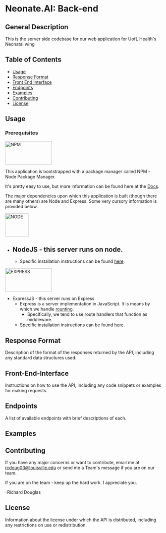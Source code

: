 # Neonate.AI: Back-end
## General Description
This is the server side codebase for our web application for UofL Health's Neonatal wing
## Table of Contents

- [Usage](#usage)
- [Response Format](#response-format)
- [Front End Interface](#front-end-interface)
- [Endpoints](#endpoints)
- [Examples](#examples)
- [Contributing](#contributing)
- [License](#license)

## Usage

### Prerequisites

<a href="https://www.npmjs.com/">
  <img src="https://www.iteachrecruiters.com/img/blog/logo/npm-logo.svg.png" alt="NPM" width="150" height="75">
</a>

This application is bootstrapped with a package manager called NPM - Node Package Manager.

It's pretty easy to use, but more information can be found here at the [Docs](https://docs.npmjs.com/).

The major dependencies upon which this application is built (though there are many others) are Node and Express. Some very cursory information is provided below. 


<a href="https://nodejs.org/about">
  <img src="https://chris-noring.gallerycdn.vsassets.io/extensions/chris-noring/node-snippets/1.3.3/1636325666317/Microsoft.VisualStudio.Services.Icons.Default" alt="NODE" width="75" height="75">
</a>

- NodeJS - this server runs on node.
  - 
  - Specific installation instructions can be found [here](https://nodejs.org/en/download/package-manager).

<a href="https://expressjs.com/">
  <img src="https://miro.medium.com/v2/resize:fit:1400/1*XP-mZOrIqX7OsFInN2ngRQ.png" alt="EXPRESS" width="150" height="75">
</a>

- ExpressJS - this server runs on Express.
  - Express is a server implementation in JavaScript. It is means by which we handle [rounting](https://expressjs.com/en/guide/routing.html).
    - Specifically, we tend to use route handlers that function as middleware. 
  - Specific installation instructions can be found [here](https://expressjs.com/en/starter/installing.html).


## Response Format

Description of the format of the responses returned by the API, including any standard data structures used.

## Front-End-Interface

Instructions on how to use the API, including any code snippets or examples for making requests.

## Endpoints

A list of available endpoints with brief descriptions of each.

## Examples



## Contributing

If you have any major concerns or want to contribute, email me at rcdoug03@louisville.edu or send me a Team's message if you are on our team.

If you are on the team - keep up the hard work. I appreciate you.

-Richard Douglas

## License

Information about the license under which the API is distributed, including any restrictions on use or redistribution.

